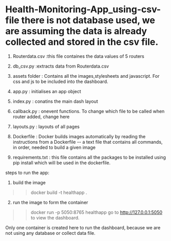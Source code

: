 # Health-Monitoring-App_using-csv-file there is not database used, we are assuming the data is already collected and stored in the csv file.

1.  Routerdata.csv :this file containes the data values of 5 routers

2.  db_csv.py :extracts data from Routerdata.csv

3.  assets folder : Contains all the images,stylesheets and javascript. For css and js to be included into the dashboard.

4.  app.py : initialises an app object

5.  index.py : conatins the main dash layout

6.  callback.py : onevent functions. To change which file to be called when router added, change here

7.  layouts.py : layouts of all pages

8.  Dockerfile : Docker builds images automatically by reading the instructions from a Dockerfile -- a text file that contains all commands, in order, needed to build a given image

9.  requirements.txt : this file contains all the packages to be installed using pip install which will be used in the dockerfile.


steps to run the app:

1.  build the image 
>>docker build -t healthapp .

2.  run the image to form the container
>>docker run -p 5050:8765 healthapp
go to http://127.0.0.1:5050 to view the dashboard.


Only one container is created here to run the dashboard, because we are not using any database or collect data file.
